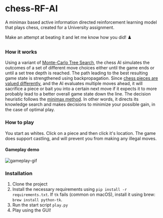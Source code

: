 # chess-RF-AI
A minimax based active information directed reinforcement learning model that plays chess, created for a University assignment.

Make an attempt at beating it and let me know how you did! ♟️

### How it works

Using a variant of [Monte-Carlo Tree Search](https://en.wikipedia.org/wiki/Monte_Carlo_tree_search#Monte_Carlo_tree_search_(MCTS)), the chess AI simulates the outcomes of a set of different move choices either until the game ends or until a set tree depth is reached. The path leading to the best resulting game state is strengthened using backpropagation. Since [chess pieces are valued differently](https://www.chess.com/terms/chess-piece-value#Chesspiecevals), and the AI evaluates multiple moves ahead, it will sacrifice a piece or bait you into a certain next move if it expects it to more probably lead to a better overall game state down the line. The decision heuristic follows the [minimax method](https://en.wikipedia.org/wiki/Minimax). In other words, it directs its knowledge search and makes decisions to minimize your possible gain, in the case of optimal play.

### How to play

You start as whites. Click on a piece and then click it's location. The game does support castling, and will prevent you from making any illegal moves.

#### Gameplay demo
![gameplay-gif](./readme_assets/sc-superfast-169.gif)

### Installation

1. Clone the project
2. Install the necessary requirements using `pip install -r requirements.txt`. If `tk` fails (common on macOS), install it using brew: `brew install python-tk`.
3. Run the start script `play.py`
4. Play using the GUI!
